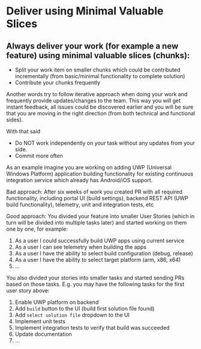 # Deliver using Minimal Valuable Slices

## Always deliver your work (for example a new feature) using minimal valuable slices (chunks):

* Split your work item on smaller chunks which could be contributed incrementally (from
basic/minimal functionality to complete solution)
* Contribute your chunks frequently

Another words try to follow iterative approach when doing your work and frequently provide updates/changes to the team. This way you will get instant feedback, all issues could be discovered earlier and you will be sure that you are moving in the right direction (from both technical and functional sides).

With that said

* Do NOT work independently on your task without any updates from your side.
* Commit more often

As an example imagine you are working on adding UWP (Universal Windows Platform) application building functionality for existing continuous integration service which already has Android/iOS support.

Bad approach:
After six weeks of work you created PR with all required functionality, including portal UI (build settings), backend REST API (UWP build functionality), telemetry, unit and integration tests, etc

Good approach:
You divided your feature into smaller User Stories (which in turn will be divided into multiple tasks later) and started working on them one by one, for example:

1. As a user I could successfully build UWP apps using current service
2. As a user I can see telemetry when building the apps
3. As a user I have the ability to select build configuration (debug, release)
4. As a user I have the ability to select target platform (arm, x86, x64)
5. ...

You also divided your stories into smaller tasks and started sending PRs based on those tasks. E.g. you may have the following tasks for the first user story above:

1. Enable UWP platform on backend
2. Add `build` button to the UI (build first solution file found)
3. Add `select solution file` dropdown to the UI
4. Implement unit tests
5. Implement integration tests to verify that build was succeeded
6. Update documentation
7. ...
